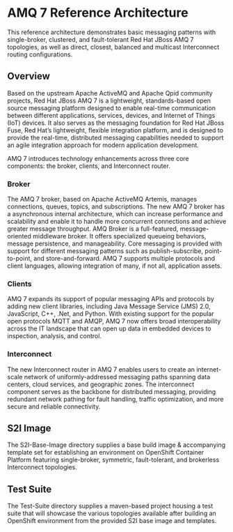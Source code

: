 # AMQ 7 Reference Architecture

This reference architecture demonstrates basic messaging patterns with single-broker, clustered, and fault-tolerant Red Hat JBoss AMQ 7 topologies, as well as direct, closest, balanced and 
multicast Interconnect routing configurations.

## Overview
Based on the upstream Apache ActiveMQ and Apache Qpid community projects, Red Hat JBoss AMQ 7 is a lightweight, standards-based open source messaging platform designed to enable real-time 
communication between different applications, services, devices, and Internet of Things (IoT) devices. It also serves as the messaging foundation for Red Hat JBoss Fuse, Red Hat’s lightweight, 
flexible integration platform, and is designed to provide the real-time, distributed messaging capabilities needed to support an agile integration approach for modern application development.

AMQ 7 introduces technology enhancements across three core components: the broker, clients, and Interconnect router.

###  Broker
The AMQ 7 broker, based on Apache ActiveMQ Artemis, manages connections, queues, topics, and subscriptions. The new AMQ 7 broker has a asynchronous internal architecture, which can increase 
performance and scalability 
and enable it to handle more concurrent connections and achieve greater message throughput. AMQ Broker is a full-featured, message-oriented middleware broker. It offers specialized queueing 
behaviors, message persistence, and manageability. Core messaging is provided with support for different messaging patterns such as publish-subscribe, point-to-point, and store-and-forward. AMQ 7 
supports multiple protocols and client languages, allowing integration of many, if not all, application assets.

###  Clients
AMQ 7 expands its support of popular messaging APIs and protocols by adding new client libraries, including Java Message Service (JMS) 2.0, JavaScript, C++, .Net, and Python. With existing 
support for the popular open protocols MQTT and AMQP, AMQ 7 now offers broad interoperability across the IT landscape that can open up data in embedded devices to inspection, analysis, and control.

### Interconnect
The new Interconnect router in AMQ 7 enables users to create an internet-scale network of uniformly-addressed messaging paths spanning data centers, cloud services, and geographic zones. The 
interconnect component serves as the backbone for distributed messaging, providing redundant network pathing for fault handling, traffic optimization, and more secure and reliable connectivity.

## S2I Image ##

The S2I-Base-Image directory supplies a base build image & accompanying template set for establishing an environment on OpenShift Container Platform featuring single-broker, symmetric, 
fault-tolerant, and brokerless Interconnect topologies.

## Test Suite ##  

The Test-Suite directory supplies a maven-based project housing a test suite that will showcase the various topologies available after building an OpenShift environment from the provided S2I base 
image and templates.